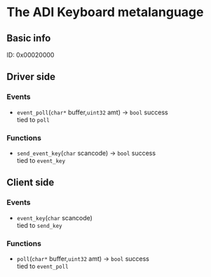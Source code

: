 # The ADI Keyboard metalanguage
## Basic info
ID: 0x00020000

## Driver side
### Events
* `event_poll`(`char*` buffer,`uint32` amt) -> `bool` success</br>
tied to `poll` 
### Functions
* `send_event_key`(`char` scancode) -> `bool` success</br>
tied to `event_key`
## Client side
### Events
* `event_key`(`char` scancode)</br>
tied to `send_key`
### Functions
* `poll`(`char*` buffer,`uint32` amt) -> `bool` success</br>
tied to `event_poll`